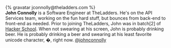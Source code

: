 <div class="profile-container">
  <div class="profile-thumb">
  {% gravatar jconnolly@theladders.com %}
  </div>
  <div class="profile-content">
    <strong>John Connolly</strong> is a Software Engineer at TheLadders.  He's on the API Services team, working on the fun hard stuff, but bounces from back-end to front-end as needed.  Prior to joining TheLadders, John was in batch[2] of <a href="https://www.hackerschool.com/">Hacker School</a>. When not swearing at his screen, John is probably drinking beer. He is probably drinking a beer and swearing at his least favorite unicode character, &#xfffd;, right now.
    <a href="https://twitter.com/johnconnolly" class="twitter-follow-button" data-show-count="false">@johnconnolly</a>
    <script>!function(d,s,id){var js,fjs=d.getElementsByTagName(s)[0];if(!d.getElementById(id)){js=d.createElement(s);js.id=id;js.src="//platform.twitter.com/widgets.js";fjs.parentNode.insertBefore(js,fjs);}}(document,"script","twitter-wjs");</script>
  </div>
</div>
